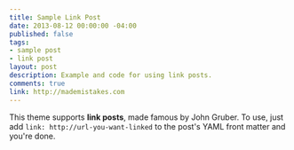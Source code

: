 ```yaml
---
title: Sample Link Post
date: 2013-08-12 00:00:00 -04:00
published: false
tags:
- sample post
- link post
layout: post
description: Example and code for using link posts.
comments: true
link: http://mademistakes.com
---
```


This theme supports **link posts**, made famous by John Gruber. To use, just add `link: http://url-you-want-linked` to the post's YAML front matter and you're done.
